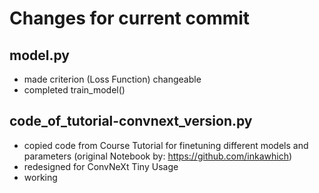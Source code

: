 # Changes for current commit

[//]: # (## .gitignore)

[//]: # (## dataset-train_and_test.py)


## model.py
- made criterion (Loss Function) changeable 
- completed train_model()

## code_of_tutorial-convnext_version.py
- copied code from Course Tutorial for finetuning different models and parameters (original Notebook by: https://github.com/inkawhich)
- redesigned for ConvNeXt Tiny Usage
- working

[//]: # (## README.md)
[//]: # (- minor changes)